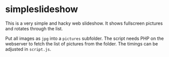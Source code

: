 # simpleslideshow

This is a very simple and hacky web slideshow.
It shows fullscreen pictures and rotates through the list.

Put all images as `jpg` into a `pictures` subfolder.
The script needs PHP on the webserver to fetch the list of pictures from the folder.
The timings can be adjusted in `script.js`.
